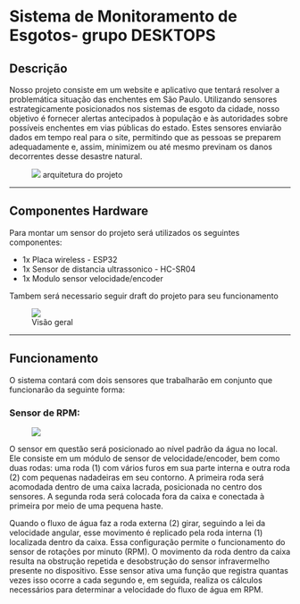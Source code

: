 <h1>Sistema de Monitoramento de Esgotos- grupo DESKTOPS</h1>
<h2>Descrição</h2>
<p>
Nosso projeto consiste em um website e aplicativo que tentará resolver  a problemática situação das enchentes em São Paulo. Utilizando sensores estrategicamente posicionados nos sistemas de esgoto da cidade, nosso objetivo é fornecer alertas antecipados à população e às autoridades sobre possíveis enchentes em vias públicas do estado. Estes sensores enviarão dados em tempo real para o site, permitindo que as pessoas se preparem adequadamente e, assim, minimizem ou até mesmo previnam os danos decorrentes desse desastre natural.
</p>
<figure>
  <img src="https://github.com/Gab0502/edge_sprint3/assets/104799843/df1e726d-8135-4853-bd1d-e83d667061fa">
  <figurecaption>arquitetura do projeto</figurecaption>
</figure>

<hr>

<h2>Componentes Hardware</h2>
<p>Para montar um sensor do projeto será utilizados os seguintes componentes:</p>
<nav>
  <ul>
    <li>1x Placa wireless - ESP32</li>
    <li>1x Sensor de distancia ultrassonico - HC-SR04</li>
    <li>1x Modulo sensor velocidade/encoder</li>
  </ul>
</nav>
<p>Tambem será necessario seguir draft do projeto para seu funcionamento</p>
<figure>
  <img src="https://github.com/Gab0502/edge_sprint3/assets/104799843/5914f449-3fc2-45ef-a620-58a118cd8528">
  <br>
  <figurecaption>Visão geral</figurecaption>
</figure>

<hr>
<h2>Funcionamento</h2>
<p>O sistema contará com dois sensores que trabalharão em conjunto que funcionarão da seguinte forma: </p>

<h3>Sensor de RPM:</h3>

<figure>
  <img src="https://github.com/Gab0502/edge_sprint3/assets/104799843/7c10db10-bc08-45c7-89f2-857d5c24936c">
  <br>
</figure>
<p>O sensor em questão será posicionado ao nível padrão da água no local. Ele consiste em um módulo de sensor de velocidade/encoder, bem como duas rodas: uma roda (1) com vários furos em sua parte interna e outra roda (2) com pequenas nadadeiras em seu contorno. A primeira roda será acomodada dentro de uma caixa lacrada, posicionada no centro dos sensores. A segunda roda será colocada fora da caixa e conectada à primeira por meio de uma pequena haste.

Quando o fluxo de água faz a roda externa (2) girar, seguindo a lei da velocidade angular, esse movimento é replicado pela roda interna (1) localizada dentro da caixa. Essa configuração permite o funcionamento do sensor de rotações por minuto (RPM). O movimento da roda dentro da caixa resulta na obstrução repetida e desobstrução do sensor infravermelho presente no dispositivo. Esse sensor ativa uma função que registra quantas vezes isso ocorre a cada segundo e, em seguida, realiza os cálculos necessários para determinar a velocidade do fluxo de água em RPM.</p>
